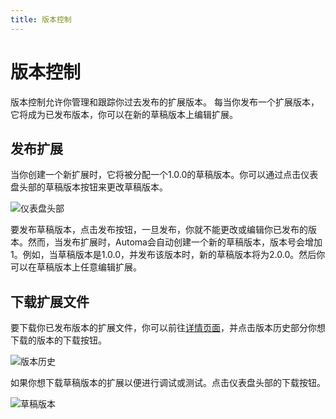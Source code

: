 ```yaml
---
title: 版本控制
---
```


# 版本控制

版本控制允许你管理和跟踪你过去发布的扩展版本。
每当你发布一个扩展版本，它将成为已发布版本，你可以在新的草稿版本上编辑扩展。

## 发布扩展

当你创建一个新扩展时，它将被分配一个1.0.0的草稿版本。你可以通过点击仪表盘头部的草稿版本按钮来更改草稿版本。

![仪表盘头部](https://res.cloudinary.com/chat-story/image/upload/v1670303512/automa/NVIDIA_Share_0q2NIpRCNx_vdr2xw.png)

要发布草稿版本，点击发布按钮，一旦发布，你就不能更改或编辑你已发布的版本。然而，当发布扩展时，Automa会自动创建一个新的草稿版本，版本号会增加1。例如，当草稿版本是1.0.0，并发布该版本时，新的草稿版本将为2.0.0。然后你可以在草稿版本上任意编辑扩展。

## 下载扩展文件

要下载你已发布版本的扩展文件，你可以前往[详情页面](./details.md)，并点击版本历史部分你想下载的版本的下载按钮。

![版本历史](https://res.cloudinary.com/chat-story/image/upload/v1670304099/chrome_hHGglXd59K_kwbspr.png)

如果你想下载草稿版本的扩展以便进行调试或测试。点击仪表盘头部的下载按钮。

![草稿版本](https://res.cloudinary.com/chat-story/image/upload/v1670304303/chrome_SaWJzxUWRC_whdikm.png)